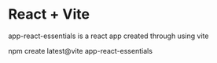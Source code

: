 # React + Vite

<p>app-react-essentials is a react app created through using vite</p>
<p>npm create latest@vite app-react-essentials </p>
